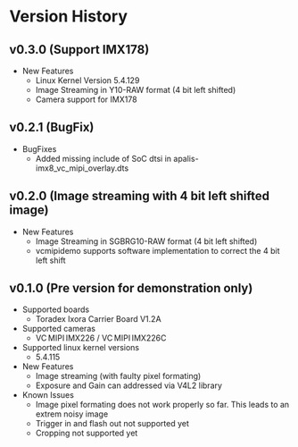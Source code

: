 # Version History

## v0.3.0 (Support IMX178)
  * New Features
    * Linux Kernel Version 5.4.129
    * Image Streaming in Y10-RAW format (4 bit left shifted)
    * Camera support for IMX178

## v0.2.1 (BugFix)
  * BugFixes
    * Added missing include of SoC dtsi in apalis-imx8_vc_mipi_overlay.dts

## v0.2.0 (Image streaming with 4 bit left shifted image)
  * New Features
    * Image Streaming in SGBRG10-RAW format (4 bit left shifted)
    * vcmipidemo supports software implementation to correct the 4 bit left shift

## v0.1.0 (Pre version for demonstration only)
  * Supported boards
    * Toradex Ixora Carrier Board V1.2A
  * Supported cameras
    * VC MIPI IMX226 / VC MIPI IMX226C
  * Supported linux kernel versions
    * 5.4.115
  * New Features
    * Image streaming (with faulty pixel formating)
    * Exposure and Gain can addressed via V4L2 library
  * Known Issues
    * Image pixel formating does not work properly so far. This leads to an extrem noisy image
    * Trigger in and flash out not supported yet
    * Cropping not supported yet
